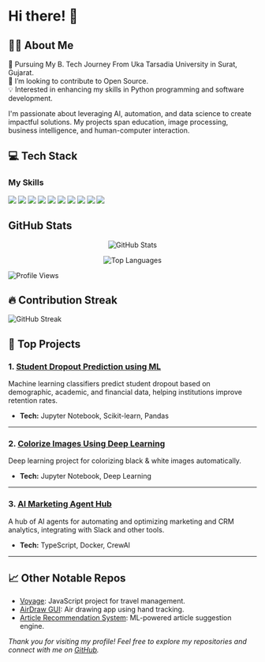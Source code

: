 # Hi there! 👋

## 👨‍💻 About Me
🌱 Pursuing My B. Tech Journey From Uka Tarsadia University in Surat, Gujarat.  
🔭 I’m looking to contribute to Open Source.  
💡 Interested in enhancing my skills in Python programming and software development.  

I'm passionate about leveraging AI, automation, and data science to create impactful solutions. My projects span education, image processing, business intelligence, and human-computer interaction.

## 💻 Tech Stack
### My Skills

<p align="left">
  <img src="https://img.shields.io/badge/Python-3776AB?style=for-the-badge&logo=python&logoColor=white" />
  <img src="https://img.shields.io/badge/Java-007396?style=for-the-badge&logo=nextjs&logoColor=white" />
  <img src="https://img.shields.io/badge/JavaScript-F7DF1E?style=for-the-badge&logo=javascript&logoColor=black" />
  <img src="https://img.shields.io/badge/Django-092E20?style=for-the-badge&logo=django&logoColor=white" />
  <img src="https://img.shields.io/badge/Flask-000000?style=for-the-badge&logo=flask&logoColor=white" />
  <img src="https://img.shields.io/badge/Git-F05032?style=for-the-badge&logo=git&logoColor=white" />
  <img src="https://img.shields.io/badge/GitHub-181717?style=for-the-badge&logo=github&logoColor=white" />
  <img src="https://img.shields.io/badge/Linux-FCC624?style=for-the-badge&logo=linux&logoColor=black" />
  <img src="https://img.shields.io/badge/MongoDB-47A248?style=for-the-badge&logo=mongodb&logoColor=white" />
  <img src="https://img.shields.io/badge/MySQL-4479A1?style=for-the-badge&logo=mysql&logoColor=white" />
</p>

## GitHub Stats

<p align="center">
  <img src="https://github-readme-stats.vercel.app/api?username=mona-2010&show_icons=true&theme=tokyonight&include_all_commits=true&count_private=true" alt="GitHub Stats" />
</p>

<p align="center">
  <img src="https://github-readme-stats.vercel.app/api/top-langs/?username=mona-2010&layout=compact&theme=tokyonight" alt="Top Languages" />
</p>

<!-- Profile Views Badge (replace with your badge if you use a tracker like https://github.com/antonkomarev/github-profile-views-counter) -->
![Profile Views](https://komarev.com/ghpvc/?username=mona-2010&color=blue)

## 🔥 Contribution Streak

<!-- Replace this with your actual streak badge from https://github.com/DenverCoder1/github-readme-streak-stats if desired -->
![GitHub Streak](https://streak-stats.demolab.com?user=mona-2010&theme=dark&hide_border=true)

## 🌟 Top Projects

### 1. [Student Dropout Prediction using ML](https://github.com/mona-2010/Student-s-Dropout-Prediction-using-Supervised-Machine-Learning-Classifiers)
Machine learning classifiers predict student dropout based on demographic, academic, and financial data, helping institutions improve retention rates.

- **Tech:** Jupyter Notebook, Scikit-learn, Pandas

---

### 2. [Colorize Images Using Deep Learning](https://github.com/mona-2010/Colorize_image-Using_DEEP_LEARNING)
Deep learning project for colorizing black & white images automatically.

- **Tech:** Jupyter Notebook, Deep Learning

---

### 3. [AI Marketing Agent Hub](https://github.com/mona-2010/product-agent-hub)
A hub of AI agents for automating and optimizing marketing and CRM analytics, integrating with Slack and other tools.

- **Tech:** TypeScript, Docker, CrewAI

---

## 📈 Other Notable Repos

- [Voyage](https://github.com/mona-2010/Voyage): JavaScript project for travel management.
- [AirDraw GUI](https://github.com/mona-2010/AirDraw-GUI): Air drawing app using hand tracking.
- [Article Recommendation System](https://github.com/mona-2010/Article-Recommendation-System): ML-powered article suggestion engine.


_Thank you for visiting my profile! Feel free to explore my repositories and connect with me on [GitHub](https://github.com/mona-2010)._
